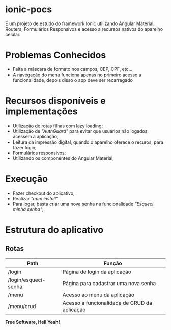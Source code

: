 # ionic-pocs

É um projeto de estudo do framework Ionic utilizando Angular Material, Routers, Formulários Responsivos e acesso a recursos nativos do aparelho celular.

# Problemas Conhecidos

  - Falta a máscara de formato nos campos, CEP, CPF, etc...
  - A navegação do menu funciona apenas no primeiro acesso a funcionalidade, depois disso o app deve ser recarregado

# Recursos disponíveis e implementações

  - Utilização de rotas filhas com lazy loading;
  - Utilização de *"AuthGuard"* para evitar que usuários não logados acessem a aplicação;
  - Leitura da impressão digital, quando o aparelho oferece o recuros, para fazer login;
  - Formulários responsivos;
  - Utilizando os componentes do Angular Material;

# Execução
  - Fazer checkout do aplicativo;
  - Realizar *"npm install"*
  - Para logar, basta criar uma nova senha na funcionalidade *"Esqueci minha senha"*;

# Estrutura do aplicativo

## Rotas

| Path | Função |
| ------ | ------ |
| /login | Página de login da aplicação |
| /login/esqueci-senha | Página para cadastrar uma nova senha |
| /menu | Acesso ao menu da aplicação |
| /menu/crud | Acesso a funcionalidade de CRUD da aplicação |

**Free Software, Hell Yeah!**
